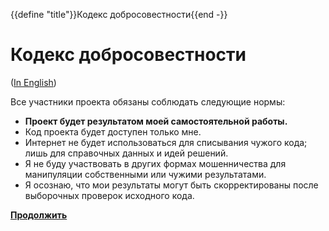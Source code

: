 {{define "title"}}Кодекс добросовестности{{end -}}
# Кодекс добросовестности

([In English](../signin?step=honour_code&lang=en))

Все участники проекта обязаны соблюдать следующие нормы:

* **Проект будет результатом моей самостоятельной работы.**
* Код проекта будет доступен только мне.
* Интернет не будет использоваться для списывания чужого кода; лишь для справочных данных и идей решений.
* Я не буду участвовать в других формах мошенничества для манипуляции собственными или чужими результатами.
* Я осознаю, что мои результаты могут быть скорректированы после выборочных проверок исходного кода.

**[Продолжить](..)**
